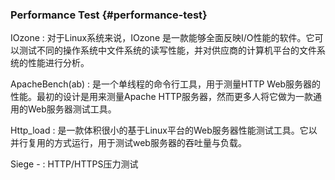 ### Performance Test {#performance-test}

IOzone : 对于Linux系统来说，IOzone 是一款能够全面反映I/O性能的软件。它可以测试不同的操作系统中文件系统的读写性能，并对供应商的计算机平台的文件系统的性能进行分析。

ApacheBench(ab) : 是一个单线程的命令行工具，用于测量HTTP Web服务器的性能。最初的设计是用来测量Apache HTTP服务器，然而更多人将它做为一款通用的Web服务器测试工具。

Http_load : 是一款体积很小的基于Linux平台的Web服务器性能测试工具。它以并行复用的方式运行，用于测试web服务器的吞吐量与负载。

Siege - : HTTP/HTTPS压力测试